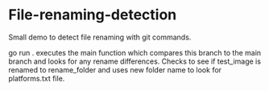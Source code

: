 # File-renaming-detection
Small demo to detect file renaming with git commands.

go run . executes the main function which compares this branch to the main branch and looks for any rename differences. Checks to see if test_image is renamed to rename_folder and uses new folder name to look for platforms.txt file.
